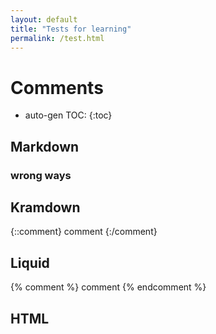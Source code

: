 ```yaml
---
layout: default
title: "Tests for learning"
permalink: /test.html
---
```


# Comments

* auto-gen TOC:
{:toc}

## Markdown

[//]: # (comment)
[//]: # "comment"

### wrong ways

[//]: <> (this is not a markdown comment)
[//]: <> "this is not a markdown comment"
[comment]: # (this is not a markdown comment)
[comment]: # "this is not a markdown comment"
[comment]: <> (this is not a markdown comment)
[comment]: <> "this is not a markdown comment"

## Kramdown

{::comment}
comment
{:/comment}

## Liquid

{% comment %}
comment
{% endcomment %}

## HTML

<!-- comment -->